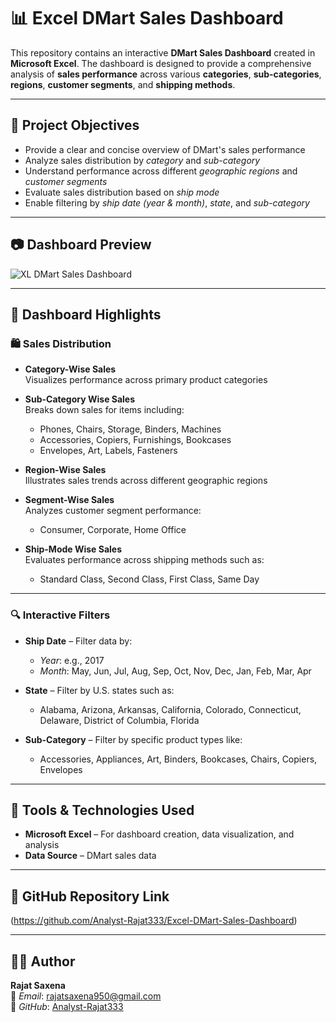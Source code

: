 # 📊 Excel DMart Sales Dashboard

This repository contains an interactive **DMart Sales Dashboard** created in **Microsoft Excel**. The dashboard is designed to provide a comprehensive analysis of **sales performance** across various **categories**, **sub-categories**, **regions**, **customer segments**, and **shipping methods**.

---

## 🎯 Project Objectives

- Provide a clear and concise overview of DMart's sales performance  
- Analyze sales distribution by *category* and *sub-category*  
- Understand performance across different *geographic regions* and *customer segments*  
- Evaluate sales distribution based on *ship mode*  
- Enable filtering by *ship date (year & month)*, *state*, and *sub-category*  

---

## 📷 Dashboard Preview

![XL DMart Sales Dashboard](https://github.com/user-attachments/assets/a48d9b7b-3e4c-41b6-9bf9-fb3e2387bbcd)

---

## 🧩 Dashboard Highlights

### 🛍️ Sales Distribution

- **Category-Wise Sales**  
  Visualizes performance across primary product categories  

- **Sub-Category Wise Sales**  
  Breaks down sales for items including:
  - Phones, Chairs, Storage, Binders, Machines  
  - Accessories, Copiers, Furnishings, Bookcases  
  - Envelopes, Art, Labels, Fasteners  

- **Region-Wise Sales**  
  Illustrates sales trends across different geographic regions  

- **Segment-Wise Sales**  
  Analyzes customer segment performance:
  - Consumer, Corporate, Home Office  

- **Ship-Mode Wise Sales**  
  Evaluates performance across shipping methods such as:
  - Standard Class, Second Class, First Class, Same Day  

---

### 🔍 Interactive Filters

- **Ship Date** – Filter data by:
  - *Year*: e.g., 2017  
  - *Month*: May, Jun, Jul, Aug, Sep, Oct, Nov, Dec, Jan, Feb, Mar, Apr  

- **State** – Filter by U.S. states such as:
  - Alabama, Arizona, Arkansas, California, Colorado, Connecticut, Delaware, District of Columbia, Florida  

- **Sub-Category** – Filter by specific product types like:
  - Accessories, Appliances, Art, Binders, Bookcases, Chairs, Copiers, Envelopes  

---

## 🧰 Tools & Technologies Used

- **Microsoft Excel** – For dashboard creation, data visualization, and analysis  
- **Data Source** – DMart sales data 

---

## 🔗 GitHub Repository Link

(https://github.com/Analyst-Rajat333/Excel-DMart-Sales-Dashboard)  

---

## 👨‍💻 Author

**Rajat Saxena**  
📧 *Email*: [rajatsaxena950@gmail.com](mailto:rajatsaxena950@gmail.com)  
🔗 *GitHub*: [Analyst-Rajat333](https://github.com/Analyst-Rajat333)
